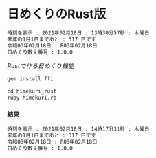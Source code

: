 # 日めくりのRust版

```markdown
時刻を表示 : 2021年02月18日 : 13時30分57秒 : 木曜日
来年の1月1日まであと : 317 日です
令和03年02月18日 : R03年02月18日
日めくり数え番号 : 1.0.0
```

_Rustで作る日めくり機能_

```markdown
gem install ffi

cd himekuri_rust
ruby himekuri.rb
```

#### 結果

```markdown
時刻を表示 : 2021年02月18日 : 14時17分31秒 : 木曜日
来年の1月1日まであと : 317 日です
令和03年02月18日 : R03年02月18日
日めくり数え番号 : 1.0.0
```
